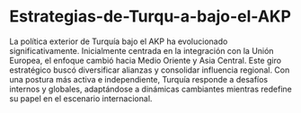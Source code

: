 # Estrategias-de-Turqu-a-bajo-el-AKP
La política exterior de Turquía bajo el AKP ha evolucionado significativamente. Inicialmente centrada en la integración con la Unión Europea, el enfoque cambió hacia Medio Oriente y Asia Central. Este giro estratégico buscó diversificar alianzas y consolidar influencia regional.
Con una postura más activa e independiente, Turquía responde a desafíos internos y globales, adaptándose a dinámicas cambiantes mientras redefine su papel en el escenario internacional.
